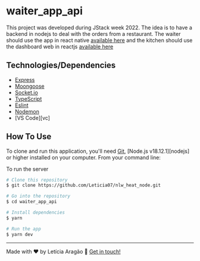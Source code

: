 # waiter_app_api
This project was developed during JStack week 2022.
The idea is to have a backend in nodejs to deal with the orders from a restaurant. The waiter should use the app in react native [available here](https://github.com/Leticia07/waiter_app) and the kitchen should use the dashboard web in reactjs [available here](https://github.com/Leticia07/waiter_app_fe)

## Technologies/Dependencies
- [Express](https://expressjs.com/)
- [Moongoose](https://mongoosejs.com/docs/)
- [Socket.io](https://socket.io/)
- [TypeScript](https://www.typescriptlang.org/)
- [Eslint](https://eslint.org/)
- [Nodemon](https://nodemon.io/)
- [VS Code][vc]

## How To Use

To clone and run this application, you'll need [Git](https://git-scm.com), [Node.js v18.12.1][nodejs] or higher installed on your computer. From your command line:

To run the server

```bash
# Clone this repository
$ git clone https://github.com/Leticia07/nlw_heat_node.git

# Go into the repository
$ cd waiter_app_api

# Install dependencies
$ yarn

# Run the app
$ yarn dev
```

---
Made with ♥ by Letícia Aragão :wave: [Get in touch!](https://www.linkedin.com/in/leticiaaragao/)